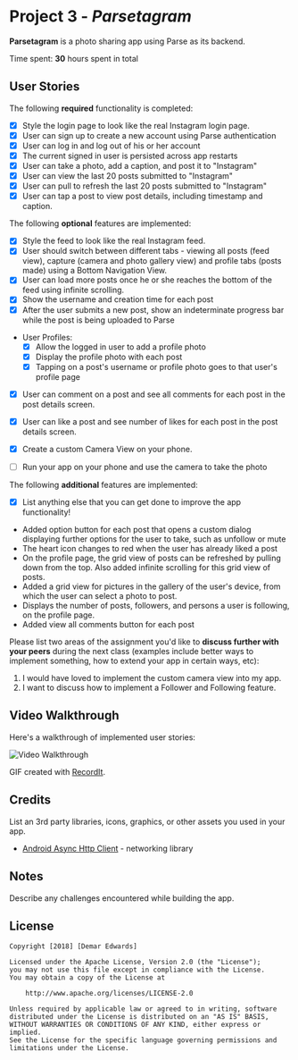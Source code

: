 # Project 3 - *Parsetagram*

**Parsetagram** is a photo sharing app using Parse as its backend.

Time spent: **30** hours spent in total

## User Stories

The following **required** functionality is completed:

- [x] Style the login page to look like the real Instagram login page.
- [x] User can sign up to create a new account using Parse authentication
- [x] User can log in and log out of his or her account
- [x] The current signed in user is persisted across app restarts
- [x] User can take a photo, add a caption, and post it to "Instagram"
- [x] User can view the last 20 posts submitted to "Instagram"
- [x] User can pull to refresh the last 20 posts submitted to "Instagram"
- [x] User can tap a post to view post details, including timestamp and caption.

The following **optional** features are implemented:

- [x] Style the feed to look like the real Instagram feed.
- [x] User should switch between different tabs - viewing all posts (feed view), capture (camera and photo gallery view) and profile tabs (posts made) using a Bottom Navigation View.
- [x] User can load more posts once he or she reaches the bottom of the feed using infinite scrolling.
- [x] Show the username and creation time for each post
- [x] After the user submits a new post, show an indeterminate progress bar while the post is being uploaded to Parse
- User Profiles:
   - [x] Allow the logged in user to add a profile photo
   - [x] Display the profile photo with each post
   - [x] Tapping on a post's username or profile photo goes to that user's profile page
- [x] User can comment on a post and see all comments for each post in the post details screen.
- [x] User can like a post and see number of likes for each post in the post details screen.
- [x] Create a custom Camera View on your phone.
- [ ] Run your app on your phone and use the camera to take the photo


The following **additional** features are implemented:

- [x] List anything else that you can get done to improve the app functionality!

- Added option button for each post that opens a custom dialog displaying further options for the user to take, such as unfollow or mute
- The heart icon changes to red when the user has already liked a post
- On the profile page, the grid view of posts can be refreshed by pulling down from the top. Also added infinite scrolling for this grid view of posts. 
- Added a grid view for pictures in the gallery of the user's device, from which the user can select a photo to post. 
- Displays the number of posts, followers, and persons a user is following, on the profile page.
- Added view all comments button for each post

Please list two areas of the assignment you'd like to **discuss further with your peers** during the next class (examples include better ways to implement something, how to extend your app in certain ways, etc):

1. I would have loved to implement the custom camera view into my app.
2. I want to discuss how to implement a Follower and Following feature.

## Video Walkthrough

Here's a walkthrough of implemented user stories:

<img src='http://recordit.co/aYzmliO8Wt.mp4' title='Video Walkthrough' width='' alt='Video Walkthrough' />

GIF created with [RecordIt](http://recordit.co/).

## Credits

List an 3rd party libraries, icons, graphics, or other assets you used in your app.

- [Android Async Http Client](http://loopj.com/android-async-http/) - networking library


## Notes

Describe any challenges encountered while building the app.

## License

    Copyright [2018] [Demar Edwards]

    Licensed under the Apache License, Version 2.0 (the "License");
    you may not use this file except in compliance with the License.
    You may obtain a copy of the License at

        http://www.apache.org/licenses/LICENSE-2.0

    Unless required by applicable law or agreed to in writing, software
    distributed under the License is distributed on an "AS IS" BASIS,
    WITHOUT WARRANTIES OR CONDITIONS OF ANY KIND, either express or implied.
    See the License for the specific language governing permissions and
    limitations under the License.
